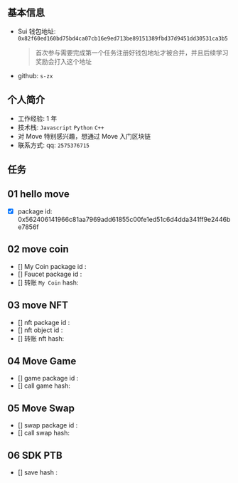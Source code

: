 ## 基本信息

- Sui 钱包地址: `0x82f60ed160bd75bd4ca07cb16e9ed713be89151389fbd37d9451dd30531ca3b5`
  > 首次参与需要完成第一个任务注册好钱包地址才被合并，并且后续学习奖励会打入这个地址
- github: `s-zx`

## 个人简介

- 工作经验: 1 年
- 技术栈: `Javascript` `Python` `C++`
- 对 Move 特别感兴趣，想通过 Move 入门区块链
- 联系方式: qq: `2575376715`

## 任务

## 01 hello move

- [x] package id: 0x562406141966c81aa7969add61855c00fe1ed51c6d4dda341ff9e2446be7856f

## 02 move coin

- [] My Coin package id :
- [] Faucet package id :
- [] 转账 `My Coin` hash:

## 03 move NFT

- [] nft package id :
- [] nft object id :
- [] 转账 nft hash:

## 04 Move Game

- [] game package id :
- [] call game hash:

## 05 Move Swap

- [] swap package id :
- [] call swap hash:

## 06 SDK PTB

- [] save hash :
